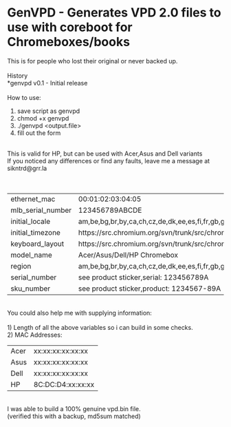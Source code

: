 GenVPD - Generates VPD 2.0 files to use with coreboot for Chromeboxes/books
===========================================================================
This is for people who lost their original or never backed up.<br/><br/>
History<br/>
*genvpd v0.1 - Initial release<br/><br/>
How to use:

1. save script as genvpd
2. chmod +x genvpd
3. ./genvpd <output.file>
4. fill out the form<br/>
<br/>
This is valid for HP, but can be used with Acer,Asus and Dell variants<br/>
If you noticed any differences or find any faults, leave me a message at sikntrd@grr.la<br/>
<br/>
<br/>
<table style="width:100%">
<tr><td>ethernet_mac</td><td>00:01:02:03:04:05</td></tr>
<tr><td>mlb_serial_number</td><td>123456789ABCDE</td></tr>
<tr><td>initial_locale</td><td>am,be,bg,br,by,ca,ch,cz,de,dk,ee,es,fi,fr,gb,ge,gr,hr,hu,ie,il,is,it,jp,latam,lt,lv,mn,no,pl,pt,ro,rs,ru,se,si,sk,tr,ua,us</td></tr>
<tr><td>initial_timezone</td><td>https://src.chromium.org/svn/trunk/src/chromeos/settings/timezone_settings.cc</td></tr>
<tr><td>keyboard_layout</td><td>https://src.chromium.org/svn/trunk/src/chromeos/ime/input_methods.txt</td></tr>
<tr><td>model_name</td><td><brand> Acer/Asus/Dell/HP Chromebox</td></tr>
<tr><td>region</td><td>am,be,bg,br,by,ca,ch,cz,de,dk,ee,es,fi,fr,gb,ge,gr,hr,hu,ie,il,is,it,jp,latam,lt,lv,mn,no,pl,pt,ro,rs,ru,se,si,sk,tr,ua,us</td></tr>
<tr><td>serial_number</td><td>see product sticker,serial: 123456789A</td></tr>
<tr><td>sku_number</td><td>see product sticker,product: 1234567-89A</td></tr>
</table>
<br/>
You could also help me with supplying information:<br/>
<br/>
1) Length of all the above variables so i can build in some checks.<br/>
2) MAC Addresses:<br/>
<table style="width:100%">
<tr><td>Acer</td><td>xx:xx:xx:xx:xx:xx</td></tr>
<tr><td>Asus</td><td>xx:xx:xx:xx:xx:xx</td></tr>
<tr><td>Dell</td><td>xx:xx:xx:xx:xx:xx</td></tr>
<tr><td>HP</td><td>8C:DC:D4:xx:xx:xx</td></tr>
</table><br/>
I was able to build a 100% genuine vpd.bin file.<br/>
(verified this with a backup, md5sum matched)<br/>
